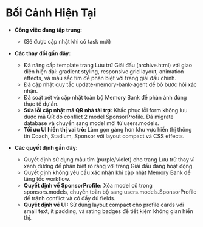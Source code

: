 # Bối Cảnh Hiện Tại

- **Công việc đang tập trung:**
  - (Sẽ được cập nhật khi có task mới)

- **Các thay đổi gần đây:**
  - Đã nâng cấp template trang Lưu trữ Giải đấu (archive.html) với giao diện hiện đại: gradient styling, responsive grid layout, animation effects, và màu sắc tím để phân biệt với trang giải đấu chính.
  - Đã cập nhật quy tắc update-memory-bank-agent để bỏ bước hỏi xác nhận.
  - Đã soát xét và cập nhật toàn bộ Memory Bank để phản ánh đúng thực tế dự án.
  - **Sửa lỗi cập nhật mã QR nhà tài trợ:** Khắc phục lỗi form không lưu được mã QR do conflict 2 model SponsorProfile. Đã migrate database và chuyển sang model mới từ users.models.
  - **Tối ưu UI hiển thị vai trò:** Làm gọn gàng hơn khu vực hiển thị thông tin Coach, Stadium, Sponsor với layout compact và CSS effects.

- **Các quyết định gần đây:**
  - Quyết định sử dụng màu tím (purple/violet) cho trang Lưu trữ thay vì xanh dương để phân biệt rõ ràng với trang Giải đấu đang hoạt động.
  - Quyết định không yêu cầu xác nhận khi cập nhật Memory Bank để tăng tốc workflow.
  - **Quyết định về SponsorProfile:** Xóa model cũ trong sponsors.models, chuyển toàn bộ sang users.models.SponsorProfile để tránh conflict và có đầy đủ fields.
  - **Quyết định về UI:** Sử dụng layout compact cho profile cards với small text, ít padding, và rating badges để tiết kiệm không gian hiển thị.